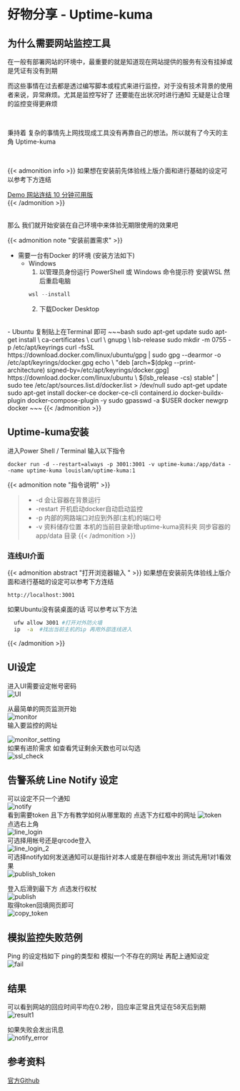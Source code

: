 # 好物分享 - Uptime-kuma


<!--more-->

## 为什么需要网站监控工具    <br>

在一般有部署网站的环境中，最重要的就是知道现在网站提供的服务有没有挂掉或是凭证有没有到期    


 
而这些事情在过去都是透过编写脚本或程式来进行监控，对于没有技术背景的使用者来说，异常麻烦。尤其是监控写好了 还要能在出状况时进行通知 无疑是让合理的监控变得更麻烦   

 <br>

秉持着 复杂的事情先上网找现成工具没有再靠自己的想法。所以就有了今天的主角 Uptime-kuma  

<br>

{{< admonition info >}}
如果想在安装前先体验线上版介面和进行基础的设定可以参考下方连结

[Demo 网站连结 10 分钟可用版](https://demo.uptime.kuma.pet)  
{{< /admonition >}}


<br> 
那么 我们就开始安装在自己环境中来体验无期限使用的效果吧  


{{< admonition note "安装前置需求" >}} 
- 需要一台有Docker 的环境  (安装方法如下)
  - Windows
    1. 以管理员身份运行 PowerShell 或 Windows 命令提示符 安装WSL 然后重启电脑
    ~~~ Powershell
    wsl --install
    ~~~
    2. 下载Docker Desktop
 <br>
  - Ubuntu 复制贴上在Terminal 即可
    ~~~bash
    sudo apt-get update
    sudo apt-get install \
    ca-certificates \
    curl \
    gnupg \
    lsb-release
    sudo mkdir -m 0755 -p /etc/apt/keyrings
    curl -fsSL https://download.docker.com/linux/ubuntu/gpg | sudo gpg --dearmor -o /etc/apt/keyrings/docker.gpg
    echo \
    "deb [arch=$(dpkg --print-architecture) signed-by=/etc/apt/keyrings/docker.gpg] https://download.docker.com/linux/ubuntu \
    $(lsb_release -cs) stable" | sudo tee /etc/apt/sources.list.d/docker.list > /dev/null
    sudo apt-get update
    sudo apt-get install docker-ce docker-ce-cli containerd.io docker-buildx-plugin docker-compose-plugin -y
    sudo gpasswd -a $USER docker 
    newgrp docker
    ~~~
{{< /admonition >}}

## Uptime-kuma安装

进入Power Shell / Terminal 输入以下指令
~~~docker
docker run -d --restart=always -p 3001:3001 -v uptime-kuma:/app/data --name uptime-kuma louislam/uptime-kuma:1
~~~


{{< admonition note "指令说明" >}} 
  >- -d 会让容器在背景运行 
  >- -restart 开机启动docker自动启动监控
  >- -p 内部的网路端口对应到外部(主机)的端口号
  >- -v 资料储存位置 本机的当前目录新增uptime-kuma资料夹 同步容器的app/data 目录
{{< /admonition >}} 

### 连线UI介面
{{< admonition abstract "打开浏览器输入 " >}}
如果想在安装前先体验线上版介面和进行基础的设定可以参考下方连结
~~~
http://localhost:3001
~~~
如果Ubuntu没有装桌面的话 可以参考以下方法
~~~bash
  ufw allow 3001 #打开对外防火墙
  ip  -a  #找出当前主机的ip 再用外部连线进入
~~~
{{< /admonition >}}




## UI设定
进入UI需要设定帐号密码   
![UI](./setting.png)  

从最简单的网页监测开始    
![monitor](./monitor.png)  
输入要监控的网址

![monitor_setting](./monitor_setting.png)  
如果有进阶需求 如查看凭证剩余天数也可以勾选    
![ssl_check](./ssl_check.png)  

## 告警系统 Line Notify 设定
可以设定不只一个通知  
![notify](./notify.png)  
看到需要token 且下方有教学如何从哪里取的 点选下方红框中的网址
![token](./token.png)  
点选右上角  
![line_login](./line_login.png)  
可选择用帐号还是qrcode登入  
![line_login_2](./line_login_2.png)  
可选择notify如何发送通知可以是指针对本人或是在群组中发出  测试先用1对1看效果  
![publish_token](./publish_token.png)  


登入后滑到最下方 点选发行权杖  
![publish](./publish.png)  
取得token回填网页即可  
![copy_token](./copy_token.png)  

## 模拟监控失败范例
Ping 的设定档如下 ping的类型和 模拟一个不存在的网址 再配上通知设定  
![fail](./fail.png)
## 结果
可以看到网站的回应时间平均在0.2秒，回应率正常且凭证在58天后到期  
![result1](./result1.png)

如果失败会发出讯息  
![notify_error](./notify.jpeg)

## 参考资料
[官方Github](https://github.com/louislam/uptime-kuma)

